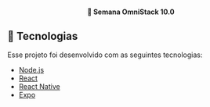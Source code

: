 <h4 align="center">
  🚀 Semana OmniStack 10.0
</h4>



## :rocket: Tecnologias
Esse projeto foi desenvolvido com as seguintes tecnologias:
- [Node.js](https://nodejs.org/en/)
- [React](https://reactjs.org)
- [React Native](https://facebook.github.io/react-native/)
- [Expo](https://expo.io/)
